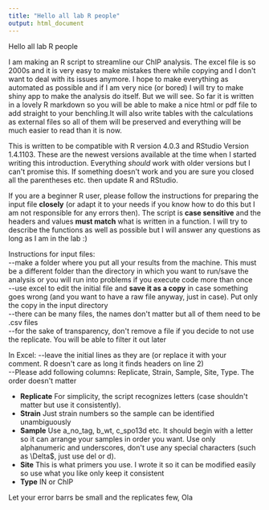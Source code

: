 ```yaml
---
title: "Hello all lab R people"
output: html_document
---
```


Hello all lab R people

I am making an R script to streamline our ChIP analysis. The excel file is so 2000s and it is very easy to make mistakes there while copying and I don't want to deal with its issues anymore. I hope to make everything as automated as possible and if I am very nice (or bored) I will try to make shiny app to make the analysis do itself. But we will see. So far it is written in a lovely R markdown so you will be able to make a nice html or pdf file to add straight to your benchling.It will also write tables with the calculations as external files so all of them will be preserved and everything will be much easier to read than it is now.

This is written to be compatible with R version 4.0.3 and RStudio Version 1.4.1103. These are the newest versions available at the time when I started writing this introduction. Everything *should* work with older versions but I can't promise this. If something doesn't work and you are sure you closed all the parentheses etc. then update R and RStudio. 

If you are a beginner R user, please follow the instructions for preparing the input file **closely** (or adapt it to your needs if you know how to do this but I am not responsible for any errors then). The script is **case sensitive** and the headers and values **must match** what is written in a function. I will try to describe the functions as well as possible but I will answer any questions as long as I am in the lab :) 

Instructions for input files:  
--make a folder where you put all your results from the machine. This must be a different folder than the directory in which you want to run/save the analysis or you will run into problems if you execute code more than once  
--use excel to edit the initial file and **save it as a copy** in case something goes wrong (and you want to have a raw file anyway, just in case). Put only the copy in the input directory  
--there can be many files, the names don't matter but all of them need to be .csv files  
--for the sake of transparency, don't remove a file if you decide to not use the replicate. You will be able to filter it out later

In Excel:
--leave the initial lines as they are (or replace it with your comment. R doesn't care as long it finds headers on line 2)  
--Please add following columns: Replicate, Strain, Sample, Site, Type. The order doesn't matter  

* **Replicate** For simplicity, the script recognizes letters (case shouldn't matter but use it consistently).
* **Strain** Just strain numbers so the sample can be identified unambiguously
* **Sample** Use a_no_tag, b_wt, c_spo13d etc. It should begin with a letter so it can arrange your samples in order you want. Use only alphanumeric and underscores, don't use any special characters (such as \Delta$, just use del or d).
* **Site** This is what primers you use. I wrote it so it can be modified easily so use what you like only keep it consistent
* **Type** IN or ChIP 

Let your error barrs be small and the replicates few,
Ola